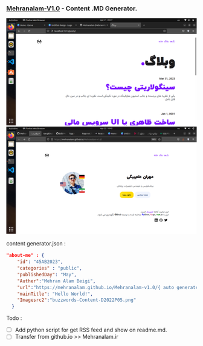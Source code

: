 ### [Mehranalam-V1.0](https://mehranalam.github.io/Mehranalam-v1.0/) - Content .MD Generator.

<img src="/SS/intro.png">
<img src="/SS/Screenshot%20from%202023-04-22%2010-45-15.png">

content generator.json :

```json
"about-me" : {
    "id": "45AB2023",
    "categories" : "public",
    "publishedDay": "May",
    "Auther":"Mehran Alam Beigi",
    "url":"https://mehranalam.github.io/Mehranalam-v1.0/{ auto generate }",
    "mainTitle": "Hello World!",
    "Imagesrc2":"buzzwords-Content-D2022P05.png"
  }
```

Todo :

- [ ] Add python script for get RSS feed and show on readme.md.
- [ ] Transfer from github.io >> Mehranalam.ir
